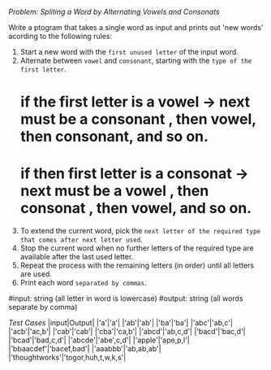  *Problem: Spliting a Word by Alternating Vowels and Consonats* 

Write a ptogram that takes a single word as input and prints out 'new words' acording to the following rules:

1. Start a new word with the `first unused letter` of the input word.
2. Alternate between `vowel` and `consonant`, starting with the `type of the first letter`.
    # if the first letter is a vowel -> next must be a consonant , then vowel, then consonant, and so on.
    # if then first letter is a consonat -> next must be a vowel , then consonat , then vowel, and so on.
3. To extend the current word, pick the `next letter of the required type that comes after next letter used`.
4. Stop the current word when no further letters of the required type are available after the last used letter.
5. Repeat the process with the remaining letters (in order) until all letters are used.
6. Print each word `separated by commas`.

#input: string (all letter in word is lowercase)
#output: string (all words separate by comma)

*Test Cases*
|input|Output|
|'a'|'a'|
|'ab'|'ab'|
|'ba'|'ba'|
|'abc'|'ab,c'|
|'acb'|'ac,b'|
|'cab'|'cab'|
|'cba'|'ca,b'|
|'abcd'|'ab,c,d'|
|'bacd'|'bac,d'|
|'bcad'|'bad,c,d'|
|'abcde'|'abe',c,d'|
|'apple'|'ape,p,l'|
|'bbaacdef'|'bacef,bad'|
|'aaabbb'|'ab,ab,ab'|
|'thoughtworks'|'togor,huh,t,w,k,s'|
